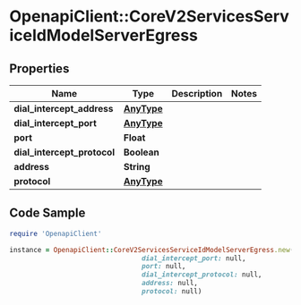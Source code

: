 # OpenapiClient::CoreV2ServicesServiceIdModelServerEgress

## Properties

Name | Type | Description | Notes
------------ | ------------- | ------------- | -------------
**dial_intercept_address** | [**AnyType**](.md) |  | 
**dial_intercept_port** | [**AnyType**](.md) |  | 
**port** | **Float** |  | 
**dial_intercept_protocol** | **Boolean** |  | 
**address** | **String** |  | 
**protocol** | [**AnyType**](.md) |  | 

## Code Sample

```ruby
require 'OpenapiClient'

instance = OpenapiClient::CoreV2ServicesServiceIdModelServerEgress.new(dial_intercept_address: null,
                                 dial_intercept_port: null,
                                 port: null,
                                 dial_intercept_protocol: null,
                                 address: null,
                                 protocol: null)
```


